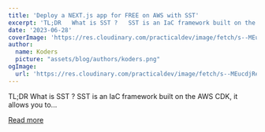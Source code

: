 ```yaml
---
title: 'Deploy a NEXT.js app for FREE on AWS with SST'
excerpt: 'TL;DR   What is SST ?   SST is an IaC framework built on the AWS CDK, it allows you to...'
date: '2023-06-28'
coverImage: 'https://res.cloudinary.com/practicaldev/image/fetch/s--MEucdjRe--/c_imagga_scale,f_auto,fl_progressive,h_420,q_auto,w_1000/https://raw.githubusercontent.com/pchol22/kumo-articles/master/blog-posts/sst/deploy-next/assets/cover.png'
author:
  name: Koders
  picture: "assets/blog/authors/koders.png"
ogImage:
  url: 'https://res.cloudinary.com/practicaldev/image/fetch/s--MEucdjRe--/c_imagga_scale,f_auto,fl_progressive,h_420,q_auto,w_1000/https://raw.githubusercontent.com/pchol22/kumo-articles/master/blog-posts/sst/deploy-next/assets/cover.png'
---
```


TL;DR   What is SST ?   SST is an IaC framework built on the AWS CDK, it allows you to...

[Read more](https://dev.to/kumo/deploy-a-nextjs-app-for-free-on-aws-with-sst-3g28)
